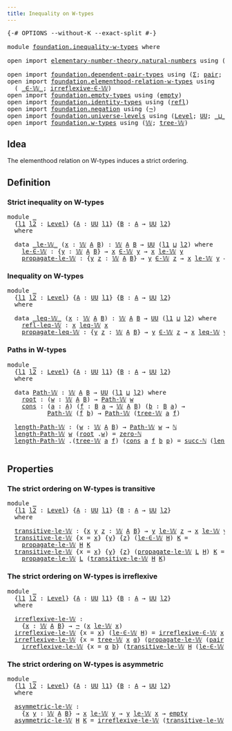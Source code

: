 ```yaml
---
title: Inequality on W-types
---
```


<pre class="Agda"><a id="47" class="Symbol">{-#</a> <a id="51" class="Keyword">OPTIONS</a> <a id="59" class="Pragma">--without-K</a> <a id="71" class="Pragma">--exact-split</a> <a id="85" class="Symbol">#-}</a>

<a id="90" class="Keyword">module</a> <a id="97" href="foundation.inequality-w-types.html" class="Module">foundation.inequality-w-types</a> <a id="127" class="Keyword">where</a>

<a id="134" class="Keyword">open</a> <a id="139" class="Keyword">import</a> <a id="146" href="elementary-number-theory.natural-numbers.html" class="Module">elementary-number-theory.natural-numbers</a> <a id="187" class="Keyword">using</a> <a id="193" class="Symbol">(</a><a id="194" href="elementary-number-theory.natural-numbers.html#1548" class="Datatype">ℕ</a><a id="195" class="Symbol">;</a> <a id="197" href="elementary-number-theory.natural-numbers.html#1569" class="InductiveConstructor">zero-ℕ</a><a id="203" class="Symbol">;</a> <a id="205" href="elementary-number-theory.natural-numbers.html#1582" class="InductiveConstructor">succ-ℕ</a><a id="211" class="Symbol">)</a>

<a id="214" class="Keyword">open</a> <a id="219" class="Keyword">import</a> <a id="226" href="foundation.dependent-pair-types.html" class="Module">foundation.dependent-pair-types</a> <a id="258" class="Keyword">using</a> <a id="264" class="Symbol">(</a><a id="265" href="foundation-core.dependent-pair-types.html#515" class="Record">Σ</a><a id="266" class="Symbol">;</a> <a id="268" href="foundation-core.dependent-pair-types.html#588" class="InductiveConstructor">pair</a><a id="272" class="Symbol">;</a> <a id="274" href="foundation-core.dependent-pair-types.html#605" class="Field">pr1</a><a id="277" class="Symbol">;</a> <a id="279" href="foundation-core.dependent-pair-types.html#617" class="Field">pr2</a><a id="282" class="Symbol">)</a>
<a id="284" class="Keyword">open</a> <a id="289" class="Keyword">import</a> <a id="296" href="foundation.elementhood-relation-w-types.html" class="Module">foundation.elementhood-relation-w-types</a> <a id="336" class="Keyword">using</a>
  <a id="344" class="Symbol">(</a> <a id="346" href="foundation.elementhood-relation-w-types.html#748" class="Function Operator">_∈-𝕎_</a><a id="351" class="Symbol">;</a> <a id="353" href="foundation.elementhood-relation-w-types.html#918" class="Function">irreflexive-∈-𝕎</a><a id="368" class="Symbol">)</a>
<a id="370" class="Keyword">open</a> <a id="375" class="Keyword">import</a> <a id="382" href="foundation.empty-types.html" class="Module">foundation.empty-types</a> <a id="405" class="Keyword">using</a> <a id="411" class="Symbol">(</a><a id="412" href="foundation-core.empty-types.html#1057" class="Datatype">empty</a><a id="417" class="Symbol">)</a>
<a id="419" class="Keyword">open</a> <a id="424" class="Keyword">import</a> <a id="431" href="foundation.identity-types.html" class="Module">foundation.identity-types</a> <a id="457" class="Keyword">using</a> <a id="463" class="Symbol">(</a><a id="464" href="foundation-core.identity-types.html#1820" class="InductiveConstructor">refl</a><a id="468" class="Symbol">)</a>
<a id="470" class="Keyword">open</a> <a id="475" class="Keyword">import</a> <a id="482" href="foundation.negation.html" class="Module">foundation.negation</a> <a id="502" class="Keyword">using</a> <a id="508" class="Symbol">(</a><a id="509" href="foundation-core.negation.html#465" class="Function">¬</a><a id="510" class="Symbol">)</a>
<a id="512" class="Keyword">open</a> <a id="517" class="Keyword">import</a> <a id="524" href="foundation.universe-levels.html" class="Module">foundation.universe-levels</a> <a id="551" class="Keyword">using</a> <a id="557" class="Symbol">(</a><a id="558" href="Agda.Primitive.html#597" class="Postulate">Level</a><a id="563" class="Symbol">;</a> <a id="565" href="foundation-core.universe-levels.html#235" class="Primitive">UU</a><a id="567" class="Symbol">;</a> <a id="569" href="Agda.Primitive.html#810" class="Primitive Operator">_⊔_</a><a id="572" class="Symbol">)</a>
<a id="574" class="Keyword">open</a> <a id="579" class="Keyword">import</a> <a id="586" href="foundation.w-types.html" class="Module">foundation.w-types</a> <a id="605" class="Keyword">using</a> <a id="611" class="Symbol">(</a><a id="612" href="foundation.w-types.html#2280" class="Datatype">𝕎</a><a id="613" class="Symbol">;</a> <a id="615" href="foundation.w-types.html#2349" class="InductiveConstructor">tree-𝕎</a><a id="621" class="Symbol">)</a>
</pre>
## Idea

The elementhood relation on W-types induces a strict ordering.

## Definition

### Strict inequality on W-types

<pre class="Agda"><a id="758" class="Keyword">module</a> <a id="765" href="foundation.inequality-w-types.html#765" class="Module">_</a>
  <a id="769" class="Symbol">{</a><a id="770" href="foundation.inequality-w-types.html#770" class="Bound">l1</a> <a id="773" href="foundation.inequality-w-types.html#773" class="Bound">l2</a> <a id="776" class="Symbol">:</a> <a id="778" href="Agda.Primitive.html#597" class="Postulate">Level</a><a id="783" class="Symbol">}</a> <a id="785" class="Symbol">{</a><a id="786" href="foundation.inequality-w-types.html#786" class="Bound">A</a> <a id="788" class="Symbol">:</a> <a id="790" href="foundation-core.universe-levels.html#235" class="Primitive">UU</a> <a id="793" href="foundation.inequality-w-types.html#770" class="Bound">l1</a><a id="795" class="Symbol">}</a> <a id="797" class="Symbol">{</a><a id="798" href="foundation.inequality-w-types.html#798" class="Bound">B</a> <a id="800" class="Symbol">:</a> <a id="802" href="foundation.inequality-w-types.html#786" class="Bound">A</a> <a id="804" class="Symbol">→</a> <a id="806" href="foundation-core.universe-levels.html#235" class="Primitive">UU</a> <a id="809" href="foundation.inequality-w-types.html#773" class="Bound">l2</a><a id="811" class="Symbol">}</a>
  <a id="815" class="Keyword">where</a>

  <a id="824" class="Keyword">data</a> <a id="829" href="foundation.inequality-w-types.html#829" class="Datatype Operator">_le-𝕎_</a> <a id="836" class="Symbol">(</a><a id="837" href="foundation.inequality-w-types.html#837" class="Bound">x</a> <a id="839" class="Symbol">:</a> <a id="841" href="foundation.w-types.html#2280" class="Datatype">𝕎</a> <a id="843" href="foundation.inequality-w-types.html#786" class="Bound">A</a> <a id="845" href="foundation.inequality-w-types.html#798" class="Bound">B</a><a id="846" class="Symbol">)</a> <a id="848" class="Symbol">:</a> <a id="850" href="foundation.w-types.html#2280" class="Datatype">𝕎</a> <a id="852" href="foundation.inequality-w-types.html#786" class="Bound">A</a> <a id="854" href="foundation.inequality-w-types.html#798" class="Bound">B</a> <a id="856" class="Symbol">→</a> <a id="858" href="foundation-core.universe-levels.html#235" class="Primitive">UU</a> <a id="861" class="Symbol">(</a><a id="862" href="foundation.inequality-w-types.html#770" class="Bound">l1</a> <a id="865" href="Agda.Primitive.html#810" class="Primitive Operator">⊔</a> <a id="867" href="foundation.inequality-w-types.html#773" class="Bound">l2</a><a id="869" class="Symbol">)</a> <a id="871" class="Keyword">where</a>
    <a id="881" href="foundation.inequality-w-types.html#881" class="InductiveConstructor">le-∈-𝕎</a> <a id="888" class="Symbol">:</a> <a id="890" class="Symbol">{</a><a id="891" href="foundation.inequality-w-types.html#891" class="Bound">y</a> <a id="893" class="Symbol">:</a> <a id="895" href="foundation.w-types.html#2280" class="Datatype">𝕎</a> <a id="897" href="foundation.inequality-w-types.html#786" class="Bound">A</a> <a id="899" href="foundation.inequality-w-types.html#798" class="Bound">B</a><a id="900" class="Symbol">}</a> <a id="902" class="Symbol">→</a> <a id="904" href="foundation.inequality-w-types.html#837" class="Bound">x</a> <a id="906" href="foundation.elementhood-relation-w-types.html#748" class="Function Operator">∈-𝕎</a> <a id="910" href="foundation.inequality-w-types.html#891" class="Bound">y</a> <a id="912" class="Symbol">→</a> <a id="914" href="foundation.inequality-w-types.html#837" class="Bound">x</a> <a id="916" href="foundation.inequality-w-types.html#829" class="Datatype Operator">le-𝕎</a> <a id="921" href="foundation.inequality-w-types.html#891" class="Bound">y</a>
    <a id="927" href="foundation.inequality-w-types.html#927" class="InductiveConstructor">propagate-le-𝕎</a> <a id="942" class="Symbol">:</a> <a id="944" class="Symbol">{</a><a id="945" href="foundation.inequality-w-types.html#945" class="Bound">y</a> <a id="947" href="foundation.inequality-w-types.html#947" class="Bound">z</a> <a id="949" class="Symbol">:</a> <a id="951" href="foundation.w-types.html#2280" class="Datatype">𝕎</a> <a id="953" href="foundation.inequality-w-types.html#786" class="Bound">A</a> <a id="955" href="foundation.inequality-w-types.html#798" class="Bound">B</a><a id="956" class="Symbol">}</a> <a id="958" class="Symbol">→</a> <a id="960" href="foundation.inequality-w-types.html#945" class="Bound">y</a> <a id="962" href="foundation.elementhood-relation-w-types.html#748" class="Function Operator">∈-𝕎</a> <a id="966" href="foundation.inequality-w-types.html#947" class="Bound">z</a> <a id="968" class="Symbol">→</a> <a id="970" href="foundation.inequality-w-types.html#837" class="Bound">x</a> <a id="972" href="foundation.inequality-w-types.html#829" class="Datatype Operator">le-𝕎</a> <a id="977" href="foundation.inequality-w-types.html#945" class="Bound">y</a> <a id="979" class="Symbol">→</a> <a id="981" href="foundation.inequality-w-types.html#837" class="Bound">x</a> <a id="983" href="foundation.inequality-w-types.html#829" class="Datatype Operator">le-𝕎</a> <a id="988" href="foundation.inequality-w-types.html#947" class="Bound">z</a>
</pre>
### Inequality on W-types

<pre class="Agda"><a id="1030" class="Keyword">module</a> <a id="1037" href="foundation.inequality-w-types.html#1037" class="Module">_</a>
  <a id="1041" class="Symbol">{</a><a id="1042" href="foundation.inequality-w-types.html#1042" class="Bound">l1</a> <a id="1045" href="foundation.inequality-w-types.html#1045" class="Bound">l2</a> <a id="1048" class="Symbol">:</a> <a id="1050" href="Agda.Primitive.html#597" class="Postulate">Level</a><a id="1055" class="Symbol">}</a> <a id="1057" class="Symbol">{</a><a id="1058" href="foundation.inequality-w-types.html#1058" class="Bound">A</a> <a id="1060" class="Symbol">:</a> <a id="1062" href="foundation-core.universe-levels.html#235" class="Primitive">UU</a> <a id="1065" href="foundation.inequality-w-types.html#1042" class="Bound">l1</a><a id="1067" class="Symbol">}</a> <a id="1069" class="Symbol">{</a><a id="1070" href="foundation.inequality-w-types.html#1070" class="Bound">B</a> <a id="1072" class="Symbol">:</a> <a id="1074" href="foundation.inequality-w-types.html#1058" class="Bound">A</a> <a id="1076" class="Symbol">→</a> <a id="1078" href="foundation-core.universe-levels.html#235" class="Primitive">UU</a> <a id="1081" href="foundation.inequality-w-types.html#1045" class="Bound">l2</a><a id="1083" class="Symbol">}</a>
  <a id="1087" class="Keyword">where</a>

  <a id="1096" class="Keyword">data</a> <a id="1101" href="foundation.inequality-w-types.html#1101" class="Datatype Operator">_leq-𝕎_</a> <a id="1109" class="Symbol">(</a><a id="1110" href="foundation.inequality-w-types.html#1110" class="Bound">x</a> <a id="1112" class="Symbol">:</a> <a id="1114" href="foundation.w-types.html#2280" class="Datatype">𝕎</a> <a id="1116" href="foundation.inequality-w-types.html#1058" class="Bound">A</a> <a id="1118" href="foundation.inequality-w-types.html#1070" class="Bound">B</a><a id="1119" class="Symbol">)</a> <a id="1121" class="Symbol">:</a> <a id="1123" href="foundation.w-types.html#2280" class="Datatype">𝕎</a> <a id="1125" href="foundation.inequality-w-types.html#1058" class="Bound">A</a> <a id="1127" href="foundation.inequality-w-types.html#1070" class="Bound">B</a> <a id="1129" class="Symbol">→</a> <a id="1131" href="foundation-core.universe-levels.html#235" class="Primitive">UU</a> <a id="1134" class="Symbol">(</a><a id="1135" href="foundation.inequality-w-types.html#1042" class="Bound">l1</a> <a id="1138" href="Agda.Primitive.html#810" class="Primitive Operator">⊔</a> <a id="1140" href="foundation.inequality-w-types.html#1045" class="Bound">l2</a><a id="1142" class="Symbol">)</a> <a id="1144" class="Keyword">where</a>
    <a id="1154" href="foundation.inequality-w-types.html#1154" class="InductiveConstructor">refl-leq-𝕎</a> <a id="1165" class="Symbol">:</a> <a id="1167" href="foundation.inequality-w-types.html#1110" class="Bound">x</a> <a id="1169" href="foundation.inequality-w-types.html#1101" class="Datatype Operator">leq-𝕎</a> <a id="1175" href="foundation.inequality-w-types.html#1110" class="Bound">x</a>
    <a id="1181" href="foundation.inequality-w-types.html#1181" class="InductiveConstructor">propagate-leq-𝕎</a> <a id="1197" class="Symbol">:</a> <a id="1199" class="Symbol">{</a><a id="1200" href="foundation.inequality-w-types.html#1200" class="Bound">y</a> <a id="1202" href="foundation.inequality-w-types.html#1202" class="Bound">z</a> <a id="1204" class="Symbol">:</a> <a id="1206" href="foundation.w-types.html#2280" class="Datatype">𝕎</a> <a id="1208" href="foundation.inequality-w-types.html#1058" class="Bound">A</a> <a id="1210" href="foundation.inequality-w-types.html#1070" class="Bound">B</a><a id="1211" class="Symbol">}</a> <a id="1213" class="Symbol">→</a> <a id="1215" href="foundation.inequality-w-types.html#1200" class="Bound">y</a> <a id="1217" href="foundation.elementhood-relation-w-types.html#748" class="Function Operator">∈-𝕎</a> <a id="1221" href="foundation.inequality-w-types.html#1202" class="Bound">z</a> <a id="1223" class="Symbol">→</a> <a id="1225" href="foundation.inequality-w-types.html#1110" class="Bound">x</a> <a id="1227" href="foundation.inequality-w-types.html#1101" class="Datatype Operator">leq-𝕎</a> <a id="1233" href="foundation.inequality-w-types.html#1200" class="Bound">y</a> <a id="1235" class="Symbol">→</a> <a id="1237" href="foundation.inequality-w-types.html#1110" class="Bound">x</a> <a id="1239" href="foundation.inequality-w-types.html#1101" class="Datatype Operator">leq-𝕎</a> <a id="1245" href="foundation.inequality-w-types.html#1202" class="Bound">z</a>
</pre>
### Paths in W-types

<pre class="Agda"><a id="1282" class="Keyword">module</a> <a id="1289" href="foundation.inequality-w-types.html#1289" class="Module">_</a>
  <a id="1293" class="Symbol">{</a><a id="1294" href="foundation.inequality-w-types.html#1294" class="Bound">l1</a> <a id="1297" href="foundation.inequality-w-types.html#1297" class="Bound">l2</a> <a id="1300" class="Symbol">:</a> <a id="1302" href="Agda.Primitive.html#597" class="Postulate">Level</a><a id="1307" class="Symbol">}</a> <a id="1309" class="Symbol">{</a><a id="1310" href="foundation.inequality-w-types.html#1310" class="Bound">A</a> <a id="1312" class="Symbol">:</a> <a id="1314" href="foundation-core.universe-levels.html#235" class="Primitive">UU</a> <a id="1317" href="foundation.inequality-w-types.html#1294" class="Bound">l1</a><a id="1319" class="Symbol">}</a> <a id="1321" class="Symbol">{</a><a id="1322" href="foundation.inequality-w-types.html#1322" class="Bound">B</a> <a id="1324" class="Symbol">:</a> <a id="1326" href="foundation.inequality-w-types.html#1310" class="Bound">A</a> <a id="1328" class="Symbol">→</a> <a id="1330" href="foundation-core.universe-levels.html#235" class="Primitive">UU</a> <a id="1333" href="foundation.inequality-w-types.html#1297" class="Bound">l2</a><a id="1335" class="Symbol">}</a>
  <a id="1339" class="Keyword">where</a>

  <a id="1348" class="Keyword">data</a> <a id="1353" href="foundation.inequality-w-types.html#1353" class="Datatype">Path-𝕎</a> <a id="1360" class="Symbol">:</a> <a id="1362" href="foundation.w-types.html#2280" class="Datatype">𝕎</a> <a id="1364" href="foundation.inequality-w-types.html#1310" class="Bound">A</a> <a id="1366" href="foundation.inequality-w-types.html#1322" class="Bound">B</a> <a id="1368" class="Symbol">→</a> <a id="1370" href="foundation-core.universe-levels.html#235" class="Primitive">UU</a> <a id="1373" class="Symbol">(</a><a id="1374" href="foundation.inequality-w-types.html#1294" class="Bound">l1</a> <a id="1377" href="Agda.Primitive.html#810" class="Primitive Operator">⊔</a> <a id="1379" href="foundation.inequality-w-types.html#1297" class="Bound">l2</a><a id="1381" class="Symbol">)</a> <a id="1383" class="Keyword">where</a>
    <a id="1393" href="foundation.inequality-w-types.html#1393" class="InductiveConstructor">root</a> <a id="1398" class="Symbol">:</a> <a id="1400" class="Symbol">(</a><a id="1401" href="foundation.inequality-w-types.html#1401" class="Bound">w</a> <a id="1403" class="Symbol">:</a> <a id="1405" href="foundation.w-types.html#2280" class="Datatype">𝕎</a> <a id="1407" href="foundation.inequality-w-types.html#1310" class="Bound">A</a> <a id="1409" href="foundation.inequality-w-types.html#1322" class="Bound">B</a><a id="1410" class="Symbol">)</a> <a id="1412" class="Symbol">→</a> <a id="1414" href="foundation.inequality-w-types.html#1353" class="Datatype">Path-𝕎</a> <a id="1421" href="foundation.inequality-w-types.html#1401" class="Bound">w</a>
    <a id="1427" href="foundation.inequality-w-types.html#1427" class="InductiveConstructor">cons</a> <a id="1432" class="Symbol">:</a> <a id="1434" class="Symbol">(</a><a id="1435" href="foundation.inequality-w-types.html#1435" class="Bound">a</a> <a id="1437" class="Symbol">:</a> <a id="1439" href="foundation.inequality-w-types.html#1310" class="Bound">A</a><a id="1440" class="Symbol">)</a> <a id="1442" class="Symbol">(</a><a id="1443" href="foundation.inequality-w-types.html#1443" class="Bound">f</a> <a id="1445" class="Symbol">:</a> <a id="1447" href="foundation.inequality-w-types.html#1322" class="Bound">B</a> <a id="1449" href="foundation.inequality-w-types.html#1435" class="Bound">a</a> <a id="1451" class="Symbol">→</a> <a id="1453" href="foundation.w-types.html#2280" class="Datatype">𝕎</a> <a id="1455" href="foundation.inequality-w-types.html#1310" class="Bound">A</a> <a id="1457" href="foundation.inequality-w-types.html#1322" class="Bound">B</a><a id="1458" class="Symbol">)</a> <a id="1460" class="Symbol">(</a><a id="1461" href="foundation.inequality-w-types.html#1461" class="Bound">b</a> <a id="1463" class="Symbol">:</a> <a id="1465" href="foundation.inequality-w-types.html#1322" class="Bound">B</a> <a id="1467" href="foundation.inequality-w-types.html#1435" class="Bound">a</a><a id="1468" class="Symbol">)</a> <a id="1470" class="Symbol">→</a>
           <a id="1483" href="foundation.inequality-w-types.html#1353" class="Datatype">Path-𝕎</a> <a id="1490" class="Symbol">(</a><a id="1491" href="foundation.inequality-w-types.html#1443" class="Bound">f</a> <a id="1493" href="foundation.inequality-w-types.html#1461" class="Bound">b</a><a id="1494" class="Symbol">)</a> <a id="1496" class="Symbol">→</a> <a id="1498" href="foundation.inequality-w-types.html#1353" class="Datatype">Path-𝕎</a> <a id="1505" class="Symbol">(</a><a id="1506" href="foundation.w-types.html#2349" class="InductiveConstructor">tree-𝕎</a> <a id="1513" href="foundation.inequality-w-types.html#1435" class="Bound">a</a> <a id="1515" href="foundation.inequality-w-types.html#1443" class="Bound">f</a><a id="1516" class="Symbol">)</a>

  <a id="1521" href="foundation.inequality-w-types.html#1521" class="Function">length-Path-𝕎</a> <a id="1535" class="Symbol">:</a> <a id="1537" class="Symbol">(</a><a id="1538" href="foundation.inequality-w-types.html#1538" class="Bound">w</a> <a id="1540" class="Symbol">:</a> <a id="1542" href="foundation.w-types.html#2280" class="Datatype">𝕎</a> <a id="1544" href="foundation.inequality-w-types.html#1310" class="Bound">A</a> <a id="1546" href="foundation.inequality-w-types.html#1322" class="Bound">B</a><a id="1547" class="Symbol">)</a> <a id="1549" class="Symbol">→</a> <a id="1551" href="foundation.inequality-w-types.html#1353" class="Datatype">Path-𝕎</a> <a id="1558" href="foundation.inequality-w-types.html#1538" class="Bound">w</a> <a id="1560" class="Symbol">→</a> <a id="1562" href="elementary-number-theory.natural-numbers.html#1548" class="Datatype">ℕ</a>
  <a id="1566" href="foundation.inequality-w-types.html#1521" class="Function">length-Path-𝕎</a> <a id="1580" href="foundation.inequality-w-types.html#1580" class="Bound">w</a> <a id="1582" class="Symbol">(</a><a id="1583" href="foundation.inequality-w-types.html#1393" class="InductiveConstructor">root</a> <a id="1588" class="DottedPattern Symbol">.</a><a id="1589" href="foundation.inequality-w-types.html#1580" class="DottedPattern Bound">w</a><a id="1590" class="Symbol">)</a> <a id="1592" class="Symbol">=</a> <a id="1594" href="elementary-number-theory.natural-numbers.html#1569" class="InductiveConstructor">zero-ℕ</a>
  <a id="1603" href="foundation.inequality-w-types.html#1521" class="Function">length-Path-𝕎</a> <a id="1617" class="DottedPattern Symbol">.(</a><a id="1619" href="foundation.w-types.html#2349" class="DottedPattern InductiveConstructor">tree-𝕎</a> <a id="1626" href="foundation.inequality-w-types.html#1637" class="DottedPattern Bound">a</a> <a id="1628" href="foundation.inequality-w-types.html#1639" class="DottedPattern Bound">f</a><a id="1629" class="DottedPattern Symbol">)</a> <a id="1631" class="Symbol">(</a><a id="1632" href="foundation.inequality-w-types.html#1427" class="InductiveConstructor">cons</a> <a id="1637" href="foundation.inequality-w-types.html#1637" class="Bound">a</a> <a id="1639" href="foundation.inequality-w-types.html#1639" class="Bound">f</a> <a id="1641" href="foundation.inequality-w-types.html#1641" class="Bound">b</a> <a id="1643" href="foundation.inequality-w-types.html#1643" class="Bound">p</a><a id="1644" class="Symbol">)</a> <a id="1646" class="Symbol">=</a> <a id="1648" href="elementary-number-theory.natural-numbers.html#1582" class="InductiveConstructor">succ-ℕ</a> <a id="1655" class="Symbol">(</a><a id="1656" href="foundation.inequality-w-types.html#1521" class="Function">length-Path-𝕎</a> <a id="1670" class="Symbol">(</a><a id="1671" href="foundation.inequality-w-types.html#1639" class="Bound">f</a> <a id="1673" href="foundation.inequality-w-types.html#1641" class="Bound">b</a><a id="1674" class="Symbol">)</a> <a id="1676" href="foundation.inequality-w-types.html#1643" class="Bound">p</a><a id="1677" class="Symbol">)</a>

</pre>
## Properties

### The strict ordering on W-types is transitive

<pre class="Agda"><a id="1758" class="Keyword">module</a> <a id="1765" href="foundation.inequality-w-types.html#1765" class="Module">_</a>
  <a id="1769" class="Symbol">{</a><a id="1770" href="foundation.inequality-w-types.html#1770" class="Bound">l1</a> <a id="1773" href="foundation.inequality-w-types.html#1773" class="Bound">l2</a> <a id="1776" class="Symbol">:</a> <a id="1778" href="Agda.Primitive.html#597" class="Postulate">Level</a><a id="1783" class="Symbol">}</a> <a id="1785" class="Symbol">{</a><a id="1786" href="foundation.inequality-w-types.html#1786" class="Bound">A</a> <a id="1788" class="Symbol">:</a> <a id="1790" href="foundation-core.universe-levels.html#235" class="Primitive">UU</a> <a id="1793" href="foundation.inequality-w-types.html#1770" class="Bound">l1</a><a id="1795" class="Symbol">}</a> <a id="1797" class="Symbol">{</a><a id="1798" href="foundation.inequality-w-types.html#1798" class="Bound">B</a> <a id="1800" class="Symbol">:</a> <a id="1802" href="foundation.inequality-w-types.html#1786" class="Bound">A</a> <a id="1804" class="Symbol">→</a> <a id="1806" href="foundation-core.universe-levels.html#235" class="Primitive">UU</a> <a id="1809" href="foundation.inequality-w-types.html#1773" class="Bound">l2</a><a id="1811" class="Symbol">}</a>
  <a id="1815" class="Keyword">where</a>

  <a id="1824" href="foundation.inequality-w-types.html#1824" class="Function">transitive-le-𝕎</a> <a id="1840" class="Symbol">:</a> <a id="1842" class="Symbol">{</a><a id="1843" href="foundation.inequality-w-types.html#1843" class="Bound">x</a> <a id="1845" href="foundation.inequality-w-types.html#1845" class="Bound">y</a> <a id="1847" href="foundation.inequality-w-types.html#1847" class="Bound">z</a> <a id="1849" class="Symbol">:</a> <a id="1851" href="foundation.w-types.html#2280" class="Datatype">𝕎</a> <a id="1853" href="foundation.inequality-w-types.html#1786" class="Bound">A</a> <a id="1855" href="foundation.inequality-w-types.html#1798" class="Bound">B</a><a id="1856" class="Symbol">}</a> <a id="1858" class="Symbol">→</a> <a id="1860" href="foundation.inequality-w-types.html#1845" class="Bound">y</a> <a id="1862" href="foundation.inequality-w-types.html#829" class="Datatype Operator">le-𝕎</a> <a id="1867" href="foundation.inequality-w-types.html#1847" class="Bound">z</a> <a id="1869" class="Symbol">→</a> <a id="1871" href="foundation.inequality-w-types.html#1843" class="Bound">x</a> <a id="1873" href="foundation.inequality-w-types.html#829" class="Datatype Operator">le-𝕎</a> <a id="1878" href="foundation.inequality-w-types.html#1845" class="Bound">y</a> <a id="1880" class="Symbol">→</a> <a id="1882" href="foundation.inequality-w-types.html#1843" class="Bound">x</a> <a id="1884" href="foundation.inequality-w-types.html#829" class="Datatype Operator">le-𝕎</a> <a id="1889" href="foundation.inequality-w-types.html#1847" class="Bound">z</a>
  <a id="1893" href="foundation.inequality-w-types.html#1824" class="Function">transitive-le-𝕎</a> <a id="1909" class="Symbol">{</a><a id="1910" class="Argument">x</a> <a id="1912" class="Symbol">=</a> <a id="1914" href="foundation.inequality-w-types.html#1914" class="Bound">x</a><a id="1915" class="Symbol">}</a> <a id="1917" class="Symbol">{</a><a id="1918" href="foundation.inequality-w-types.html#1918" class="Bound">y</a><a id="1919" class="Symbol">}</a> <a id="1921" class="Symbol">{</a><a id="1922" href="foundation.inequality-w-types.html#1922" class="Bound">z</a><a id="1923" class="Symbol">}</a> <a id="1925" class="Symbol">(</a><a id="1926" href="foundation.inequality-w-types.html#881" class="InductiveConstructor">le-∈-𝕎</a> <a id="1933" href="foundation.inequality-w-types.html#1933" class="Bound">H</a><a id="1934" class="Symbol">)</a> <a id="1936" href="foundation.inequality-w-types.html#1936" class="Bound">K</a> <a id="1938" class="Symbol">=</a>
    <a id="1944" href="foundation.inequality-w-types.html#927" class="InductiveConstructor">propagate-le-𝕎</a> <a id="1959" href="foundation.inequality-w-types.html#1933" class="Bound">H</a> <a id="1961" href="foundation.inequality-w-types.html#1936" class="Bound">K</a>
  <a id="1965" href="foundation.inequality-w-types.html#1824" class="Function">transitive-le-𝕎</a> <a id="1981" class="Symbol">{</a><a id="1982" class="Argument">x</a> <a id="1984" class="Symbol">=</a> <a id="1986" href="foundation.inequality-w-types.html#1986" class="Bound">x</a><a id="1987" class="Symbol">}</a> <a id="1989" class="Symbol">{</a><a id="1990" href="foundation.inequality-w-types.html#1990" class="Bound">y</a><a id="1991" class="Symbol">}</a> <a id="1993" class="Symbol">{</a><a id="1994" href="foundation.inequality-w-types.html#1994" class="Bound">z</a><a id="1995" class="Symbol">}</a> <a id="1997" class="Symbol">(</a><a id="1998" href="foundation.inequality-w-types.html#927" class="InductiveConstructor">propagate-le-𝕎</a> <a id="2013" href="foundation.inequality-w-types.html#2013" class="Bound">L</a> <a id="2015" href="foundation.inequality-w-types.html#2015" class="Bound">H</a><a id="2016" class="Symbol">)</a> <a id="2018" href="foundation.inequality-w-types.html#2018" class="Bound">K</a> <a id="2020" class="Symbol">=</a>
    <a id="2026" href="foundation.inequality-w-types.html#927" class="InductiveConstructor">propagate-le-𝕎</a> <a id="2041" href="foundation.inequality-w-types.html#2013" class="Bound">L</a> <a id="2043" class="Symbol">(</a><a id="2044" href="foundation.inequality-w-types.html#1824" class="Function">transitive-le-𝕎</a> <a id="2060" href="foundation.inequality-w-types.html#2015" class="Bound">H</a> <a id="2062" href="foundation.inequality-w-types.html#2018" class="Bound">K</a><a id="2063" class="Symbol">)</a>
</pre>
### The strict ordering on W-types is irreflexive

<pre class="Agda"><a id="2129" class="Keyword">module</a> <a id="2136" href="foundation.inequality-w-types.html#2136" class="Module">_</a>
  <a id="2140" class="Symbol">{</a><a id="2141" href="foundation.inequality-w-types.html#2141" class="Bound">l1</a> <a id="2144" href="foundation.inequality-w-types.html#2144" class="Bound">l2</a> <a id="2147" class="Symbol">:</a> <a id="2149" href="Agda.Primitive.html#597" class="Postulate">Level</a><a id="2154" class="Symbol">}</a> <a id="2156" class="Symbol">{</a><a id="2157" href="foundation.inequality-w-types.html#2157" class="Bound">A</a> <a id="2159" class="Symbol">:</a> <a id="2161" href="foundation-core.universe-levels.html#235" class="Primitive">UU</a> <a id="2164" href="foundation.inequality-w-types.html#2141" class="Bound">l1</a><a id="2166" class="Symbol">}</a> <a id="2168" class="Symbol">{</a><a id="2169" href="foundation.inequality-w-types.html#2169" class="Bound">B</a> <a id="2171" class="Symbol">:</a> <a id="2173" href="foundation.inequality-w-types.html#2157" class="Bound">A</a> <a id="2175" class="Symbol">→</a> <a id="2177" href="foundation-core.universe-levels.html#235" class="Primitive">UU</a> <a id="2180" href="foundation.inequality-w-types.html#2144" class="Bound">l2</a><a id="2182" class="Symbol">}</a>
  <a id="2186" class="Keyword">where</a>

  <a id="2195" href="foundation.inequality-w-types.html#2195" class="Function">irreflexive-le-𝕎</a> <a id="2212" class="Symbol">:</a>
    <a id="2218" class="Symbol">{</a><a id="2219" href="foundation.inequality-w-types.html#2219" class="Bound">x</a> <a id="2221" class="Symbol">:</a> <a id="2223" href="foundation.w-types.html#2280" class="Datatype">𝕎</a> <a id="2225" href="foundation.inequality-w-types.html#2157" class="Bound">A</a> <a id="2227" href="foundation.inequality-w-types.html#2169" class="Bound">B</a><a id="2228" class="Symbol">}</a> <a id="2230" class="Symbol">→</a> <a id="2232" href="foundation-core.negation.html#465" class="Function">¬</a> <a id="2234" class="Symbol">(</a><a id="2235" href="foundation.inequality-w-types.html#2219" class="Bound">x</a> <a id="2237" href="foundation.inequality-w-types.html#829" class="Datatype Operator">le-𝕎</a> <a id="2242" href="foundation.inequality-w-types.html#2219" class="Bound">x</a><a id="2243" class="Symbol">)</a>
  <a id="2247" href="foundation.inequality-w-types.html#2195" class="Function">irreflexive-le-𝕎</a> <a id="2264" class="Symbol">{</a><a id="2265" class="Argument">x</a> <a id="2267" class="Symbol">=</a> <a id="2269" href="foundation.inequality-w-types.html#2269" class="Bound">x</a><a id="2270" class="Symbol">}</a> <a id="2272" class="Symbol">(</a><a id="2273" href="foundation.inequality-w-types.html#881" class="InductiveConstructor">le-∈-𝕎</a> <a id="2280" href="foundation.inequality-w-types.html#2280" class="Bound">H</a><a id="2281" class="Symbol">)</a> <a id="2283" class="Symbol">=</a> <a id="2285" href="foundation.elementhood-relation-w-types.html#918" class="Function">irreflexive-∈-𝕎</a> <a id="2301" href="foundation.inequality-w-types.html#2269" class="Bound">x</a> <a id="2303" href="foundation.inequality-w-types.html#2280" class="Bound">H</a>
  <a id="2307" href="foundation.inequality-w-types.html#2195" class="Function">irreflexive-le-𝕎</a> <a id="2324" class="Symbol">{</a><a id="2325" class="Argument">x</a> <a id="2327" class="Symbol">=</a> <a id="2329" href="foundation.w-types.html#2349" class="InductiveConstructor">tree-𝕎</a> <a id="2336" href="foundation.inequality-w-types.html#2336" class="Bound">x</a> <a id="2338" href="foundation.inequality-w-types.html#2338" class="Bound">α</a><a id="2339" class="Symbol">}</a> <a id="2341" class="Symbol">(</a><a id="2342" href="foundation.inequality-w-types.html#927" class="InductiveConstructor">propagate-le-𝕎</a> <a id="2357" class="Symbol">(</a><a id="2358" href="foundation-core.dependent-pair-types.html#588" class="InductiveConstructor">pair</a> <a id="2363" href="foundation.inequality-w-types.html#2363" class="Bound">b</a> <a id="2365" href="foundation-core.identity-types.html#1820" class="InductiveConstructor">refl</a><a id="2369" class="Symbol">)</a> <a id="2371" href="foundation.inequality-w-types.html#2371" class="Bound">H</a><a id="2372" class="Symbol">)</a> <a id="2374" class="Symbol">=</a>
    <a id="2380" href="foundation.inequality-w-types.html#2195" class="Function">irreflexive-le-𝕎</a> <a id="2397" class="Symbol">{</a><a id="2398" class="Argument">x</a> <a id="2400" class="Symbol">=</a> <a id="2402" href="foundation.inequality-w-types.html#2338" class="Bound">α</a> <a id="2404" href="foundation.inequality-w-types.html#2363" class="Bound">b</a><a id="2405" class="Symbol">}</a> <a id="2407" class="Symbol">(</a><a id="2408" href="foundation.inequality-w-types.html#1824" class="Function">transitive-le-𝕎</a> <a id="2424" href="foundation.inequality-w-types.html#2371" class="Bound">H</a> <a id="2426" class="Symbol">(</a><a id="2427" href="foundation.inequality-w-types.html#881" class="InductiveConstructor">le-∈-𝕎</a> <a id="2434" class="Symbol">(</a><a id="2435" href="foundation-core.dependent-pair-types.html#588" class="InductiveConstructor">pair</a> <a id="2440" href="foundation.inequality-w-types.html#2363" class="Bound">b</a> <a id="2442" href="foundation-core.identity-types.html#1820" class="InductiveConstructor">refl</a><a id="2446" class="Symbol">)))</a>
</pre>
### The strict ordering on W-types is asymmetric

<pre class="Agda"><a id="2513" class="Keyword">module</a> <a id="2520" href="foundation.inequality-w-types.html#2520" class="Module">_</a>
  <a id="2524" class="Symbol">{</a><a id="2525" href="foundation.inequality-w-types.html#2525" class="Bound">l1</a> <a id="2528" href="foundation.inequality-w-types.html#2528" class="Bound">l2</a> <a id="2531" class="Symbol">:</a> <a id="2533" href="Agda.Primitive.html#597" class="Postulate">Level</a><a id="2538" class="Symbol">}</a> <a id="2540" class="Symbol">{</a><a id="2541" href="foundation.inequality-w-types.html#2541" class="Bound">A</a> <a id="2543" class="Symbol">:</a> <a id="2545" href="foundation-core.universe-levels.html#235" class="Primitive">UU</a> <a id="2548" href="foundation.inequality-w-types.html#2525" class="Bound">l1</a><a id="2550" class="Symbol">}</a> <a id="2552" class="Symbol">{</a><a id="2553" href="foundation.inequality-w-types.html#2553" class="Bound">B</a> <a id="2555" class="Symbol">:</a> <a id="2557" href="foundation.inequality-w-types.html#2541" class="Bound">A</a> <a id="2559" class="Symbol">→</a> <a id="2561" href="foundation-core.universe-levels.html#235" class="Primitive">UU</a> <a id="2564" href="foundation.inequality-w-types.html#2528" class="Bound">l2</a><a id="2566" class="Symbol">}</a>
  <a id="2570" class="Keyword">where</a>

  <a id="2579" href="foundation.inequality-w-types.html#2579" class="Function">asymmetric-le-𝕎</a> <a id="2595" class="Symbol">:</a>
    <a id="2601" class="Symbol">{</a><a id="2602" href="foundation.inequality-w-types.html#2602" class="Bound">x</a> <a id="2604" href="foundation.inequality-w-types.html#2604" class="Bound">y</a> <a id="2606" class="Symbol">:</a> <a id="2608" href="foundation.w-types.html#2280" class="Datatype">𝕎</a> <a id="2610" href="foundation.inequality-w-types.html#2541" class="Bound">A</a> <a id="2612" href="foundation.inequality-w-types.html#2553" class="Bound">B</a><a id="2613" class="Symbol">}</a> <a id="2615" class="Symbol">→</a> <a id="2617" href="foundation.inequality-w-types.html#2602" class="Bound">x</a> <a id="2619" href="foundation.inequality-w-types.html#829" class="Datatype Operator">le-𝕎</a> <a id="2624" href="foundation.inequality-w-types.html#2604" class="Bound">y</a> <a id="2626" class="Symbol">→</a> <a id="2628" href="foundation.inequality-w-types.html#2604" class="Bound">y</a> <a id="2630" href="foundation.inequality-w-types.html#829" class="Datatype Operator">le-𝕎</a> <a id="2635" href="foundation.inequality-w-types.html#2602" class="Bound">x</a> <a id="2637" class="Symbol">→</a> <a id="2639" href="foundation-core.empty-types.html#1057" class="Datatype">empty</a>
  <a id="2647" href="foundation.inequality-w-types.html#2579" class="Function">asymmetric-le-𝕎</a> <a id="2663" href="foundation.inequality-w-types.html#2663" class="Bound">H</a> <a id="2665" href="foundation.inequality-w-types.html#2665" class="Bound">K</a> <a id="2667" class="Symbol">=</a> <a id="2669" href="foundation.inequality-w-types.html#2195" class="Function">irreflexive-le-𝕎</a> <a id="2686" class="Symbol">(</a><a id="2687" href="foundation.inequality-w-types.html#1824" class="Function">transitive-le-𝕎</a> <a id="2703" href="foundation.inequality-w-types.html#2663" class="Bound">H</a> <a id="2705" href="foundation.inequality-w-types.html#2665" class="Bound">K</a><a id="2706" class="Symbol">)</a>
</pre>